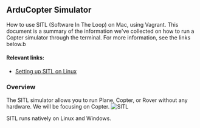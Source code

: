 ## ArduCopter Simulator 
How to use SITL (Software In The Loop) on Mac, using Vagrant.
This document is a summary of the information we've collected on how to run a Copter simulator through the terminal. For more information, see the links below.b

#### Relevant links:
* [Setting up SITL on Linux](http://ardupilot.org/dev/docs/setting-up-sitl-on-linux.html)

### Overview
The SITL simulator allows you to run Plane, Copter, or Rover without any hardware. We will be focusing on Copter. 
![SITL](http://ardupilot.org/dev/_images/SITL_Linux.jpg)

SITL runs natively on Linux and Windows.
